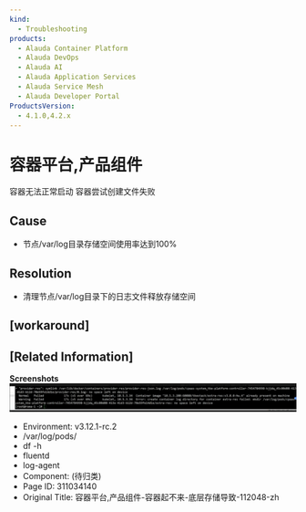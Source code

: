 ```yaml
---
kind:
  - Troubleshooting
products:
  - Alauda Container Platform
  - Alauda DevOps
  - Alauda AI
  - Alauda Application Services
  - Alauda Service Mesh
  - Alauda Developer Portal
ProductsVersion:
  - 4.1.0,4.2.x
---
```

<!-- A type of document that involves encountering a fault, diagnosing it, performing root cause analysis, and providing solutions. -->

# 容器平台,产品组件

容器无法正常启动 容器尝试创建文件失败

## Cause
- 节点/var/log目录存储空间使用率达到100%

## Resolution
- 清理节点/var/log目录下的日志文件释放存储空间

## [workaround]

## [Related Information]
**Screenshots**
![](assets/rong-qi-ping-tai-chan-pin-zu-jian-rong-qi-qi-bu-lai-di-ceng-cun-chu-dao-zhi-1120/mceclip0_1751422716338_4r56g.png)
- Environment: v3.12.1-rc.2
- /var/log/pods/
- df -h
- fluentd
- log-agent
- Component: (待归类)
- Page ID: 311034140
- Original Title: 容器平台,产品组件-容器起不来-底层存储导致-112048-zh
